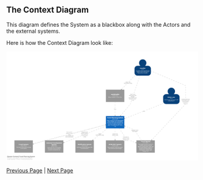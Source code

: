 ## The Context Diagram

This diagram defines the System as a blackbox along with the Actors and the external systems.

Here is how the Context Diagram look like:

![Actor / Action Approach](../artifacts/context-diagram.png)


[Previous Page](./C4.md) | [Next Page](./ContainerDiagram.md)